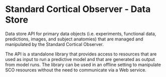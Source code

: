 # Standard Cortical Observer - Data Store

Data store API for primary data objects (i.e. experiments, functional data, predictions, images, and subject anatomies) that are managed and manipulated by the Standard Cortical Observer.

The API is a standalone library that provides access to resources that are used as input to run a predictive model and that are generated as output from model runs. The library can be used in an offline setting to manipulate SCO resources without the need to communicate via a Web service.
